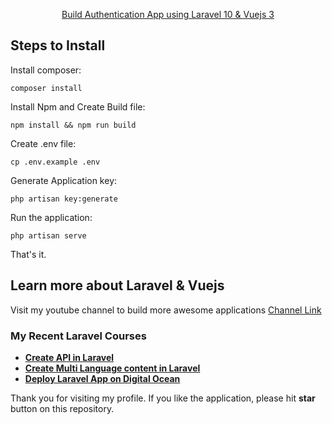 <p align="center"><a href="https://www.youtube.com/watch?v=G9BM1q5Jl50&list=PLDc9bt_00KcJ6eZQODz-TrkuFA5sTmrg5&ab_channel=CareerDevelopmentLab" target="_blank">Build Authentication App using Laravel 10 & Vuejs 3</a></p>


## Steps to Install

Install composer:

    composer install

Install Npm and Create Build file:

    npm install && npm run build
    
Create .env file:

    cp .env.example .env
    
Generate Application key:

    php artisan key:generate

Run the application:

    php artisan serve


That's it.


## Learn more about Laravel & Vuejs

Visit my youtube channel to build more awesome applications [Channel Link](https://www.youtube.com/@LaravelLover)

### My Recent Laravel Courses

- **[Create API in Laravel](https://www.youtube.com/watch?v=0h-unkoowZ4&list=PLDc9bt_00KcKrWYI1tULOFlYtnwnt8Hg-&pp=iAQB)**
- **[Create Multi Language content in Laravel](https://www.youtube.com/watch?v=9oeksj5VfJk&list=PLDc9bt_00KcIXjG4TK7_p8NOAC0Ecq4Ec&pp=iAQB)**
- **[Deploy Laravel App on Digital Ocean](https://www.youtube.com/watch?v=Maie8_TU-oM&list=PLDc9bt_00KcIvfcUjeoaZkzcXAJpYEQ0D&pp=iAQB)**

Thank you for visiting my profile. If you like the application, please hit **star** button on this repository.
